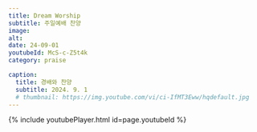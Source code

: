 ```yaml
---
title: Dream Worship
subtitle: 주일예배 찬양
image:
alt:
date: 24-09-01
youtubeId: McS-c-Z5t4k
category: praise

caption:
  title: 경배와 찬양
  subtitle: 2024. 9. 1
  # thumbnail: https://img.youtube.com/vi/ci-IfMT3Eww/hqdefault.jpg
---
```


{% include youtubePlayer.html id=page.youtubeId %}
